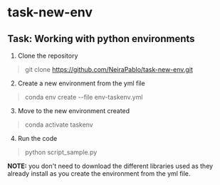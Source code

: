 # task-new-env
## Task: Working with python environments

1. Clone the repository
>	 git clone https://github.com/NeiraPablo/task-new-env.git

2. Create a new environment from the yml file
>	conda env create --file env-taskenv.yml

3. Move to the new environment created
>	conda activate taskenv	

4. Run the code 
>	python script_sample.py

**NOTE:** you don't need to download the different libraries used as they already install 
as you create the environment from the yml file.
